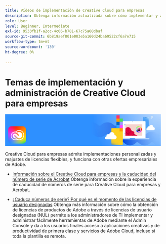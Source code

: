 ```yaml
---
title: Vídeos de implementación de Creative Cloud para empresas
description: Obtenga información actualizada sobre cómo implementar y administrar Creative Cloud para aplicaciones empresariales
role: User
level: Beginner, Intermediate
exl-id: 9533fb1f-a2cc-4c06-b701-67c75a60dbaf
source-git-commit: 6b819aef801e003e5a160d24ba69522cf6a7e715
workflow-type: tm+mt
source-wordcount: '130'
ht-degree: 0%

---
```


# Temas de implementación y administración de Creative Cloud para empresas

![Imagen de héroe de Creative Cloud](../assets/CCEbanner.png)

Creative Cloud para empresas admite implementaciones personalizadas y reajustes de licencias flexibles, y funciona con otras ofertas empresariales de Adobe.

* [Información sobre el Creative Cloud para empresas y la caducidad del número de serie de Acrobat](cceserial.md)
Obtenga información sobre la experiencia de caducidad de números de serie para Creative Cloud para empresas y Acrobat.

* [¿Caduca números de serie? Por qué es el momento de las licencias de usuario designadas](nameduserlicensing.md)
Obtenga más información sobre cómo la obtención de licencias de productos de Adobe a través de licencias de usuario designadas (NUL) permite a los administradores de TI implementar y administrar fácilmente herramientas de Adobe mediante el Admin Console y da a los usuarios finales acceso a aplicaciones creativas y de productividad de primera clase y servicios de Adobe Cloud, incluso si toda la plantilla es remota.
